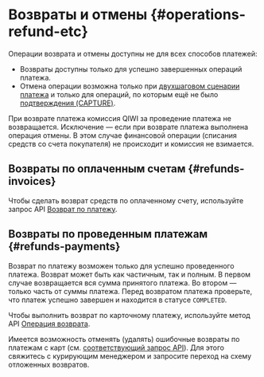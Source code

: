 # Возвраты и отмены {#operations-refund-etc}

Операции возврата и отмены доступны не для всех способов платежей:

* Возвраты доступны только для успешно завершенных операций платежа.
* Отмена операции возможна только при [двухшаговом сценарии платежа](#merchant-form-hold) и только для операций, по которым ещё не было [подтверждения (CAPTURE)](#merchant-capture).

При возврате платежа комиссия QIWI за проведение платежа не возвращается. Исключение — если при возврате платежа выполнена операция отмены. В этом случае финансовой операции (списания средств со счета покупателя) не происходит и комиссия не взимается.

## Возвраты по оплаченным счетам {#refunds-invoices}

Чтобы сделать возврат средств по оплаченному счету, используйте запрос API [Возврат по платежу](#refund-api).

## Возвраты по проведенным платежам {#refunds-payments}

Возврат по платежу возможен только для успешно проведенного платежа. Возврат может быть как частичным, так и полным. В первом случае возвращается вся сумма принятого платежа. Во втором — только часть от суммы платежа. Перед возвратом платежа проверьте, что платеж успешно завершен и находится в статусе `COMPLETED`.

Чтобы выполнить возврат по карточному платежу, используйте метод API [Операция возврата](#refund-api).

<aside class="notice">
Имеется возможность отменять (удалять) ошибочные возвраты по платежам с карт (см. <a href="#decline-refund-api">соответствующий запрос API</a>). Для этого свяжитесь с курирующим менеджером и запросите переход на схему отложенных возвратов.
</aside>
